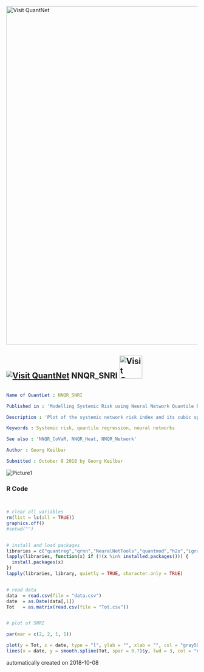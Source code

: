 [<img src="https://github.com/QuantLet/Styleguide-and-FAQ/blob/master/pictures/banner.png" width="888" alt="Visit QuantNet">](http://quantlet.de/)

## [<img src="https://github.com/QuantLet/Styleguide-and-FAQ/blob/master/pictures/qloqo.png" alt="Visit QuantNet">](http://quantlet.de/) **NNQR_SNRI** [<img src="https://github.com/QuantLet/Styleguide-and-FAQ/blob/master/pictures/QN2.png" width="60" alt="Visit QuantNet 2.0">](http://quantlet.de/)

```yaml

Name of QuantLet : NNQR_SNRI

Published in : 'Modelling Systemic Risk using Neural Network Quantile Regression'

Description : 'Plot of the systemic network risk index and its cubic spline interpolation.'

Keywords : Systemic risk, quantile regression, neural networks

See also : 'NNQR_CoVaR, NNQR_Heat, NNQR_Network'

Author : Georg Keilbar

Submitted : October 8 2018 by Georg Keilbar

```

![Picture1](SNRI.jpg)

### R Code
```r


# clear all variables
rm(list = ls(all = TRUE))
graphics.off()
#setwd("")


# install and load packages
libraries = c("quantreg","qrnn","NeuralNetTools","quantmod","h2o","igraph")
lapply(libraries, function(x) if (!(x %in% installed.packages())) {
  install.packages(x)
})
lapply(libraries, library, quietly = TRUE, character.only = TRUE)


# read data
data  = read.csv(file = "data.csv")
date  = as.Date(data[,1])
Tot   = as.matrix(read.csv(file = "Tot.csv"))


# plot of SNRI

par(mar = c(2, 2, 1, 1))

plot(y = Tot, x = date, type = "l", ylab = "", xlab = "", col = "gray50")
lines(x = date, y = smooth.spline(Tot, spar = 0.7)$y, lwd = 3, col = "navy")

```

automatically created on 2018-10-08